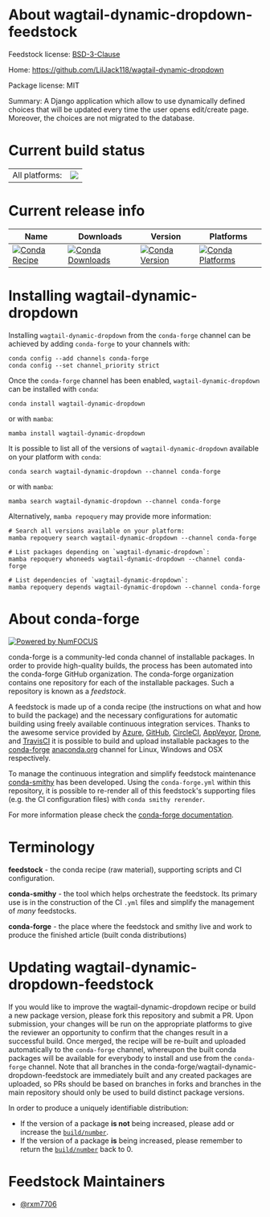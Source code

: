 About wagtail-dynamic-dropdown-feedstock
========================================

Feedstock license: [BSD-3-Clause](https://github.com/conda-forge/wagtail-dynamic-dropdown-feedstock/blob/main/LICENSE.txt)

Home: https://github.com/LilJack118/wagtail-dynamic-dropdown

Package license: MIT

Summary: A Django application which allow to use dynamically defined choices that will be updated every time the user opens edit/create page. Moreover, the choices are not migrated to the database.

Current build status
====================


<table><tr><td>All platforms:</td>
    <td>
      <a href="https://dev.azure.com/conda-forge/feedstock-builds/_build/latest?definitionId=21732&branchName=main">
        <img src="https://dev.azure.com/conda-forge/feedstock-builds/_apis/build/status/wagtail-dynamic-dropdown-feedstock?branchName=main">
      </a>
    </td>
  </tr>
</table>

Current release info
====================

| Name | Downloads | Version | Platforms |
| --- | --- | --- | --- |
| [![Conda Recipe](https://img.shields.io/badge/recipe-wagtail--dynamic--dropdown-green.svg)](https://anaconda.org/conda-forge/wagtail-dynamic-dropdown) | [![Conda Downloads](https://img.shields.io/conda/dn/conda-forge/wagtail-dynamic-dropdown.svg)](https://anaconda.org/conda-forge/wagtail-dynamic-dropdown) | [![Conda Version](https://img.shields.io/conda/vn/conda-forge/wagtail-dynamic-dropdown.svg)](https://anaconda.org/conda-forge/wagtail-dynamic-dropdown) | [![Conda Platforms](https://img.shields.io/conda/pn/conda-forge/wagtail-dynamic-dropdown.svg)](https://anaconda.org/conda-forge/wagtail-dynamic-dropdown) |

Installing wagtail-dynamic-dropdown
===================================

Installing `wagtail-dynamic-dropdown` from the `conda-forge` channel can be achieved by adding `conda-forge` to your channels with:

```
conda config --add channels conda-forge
conda config --set channel_priority strict
```

Once the `conda-forge` channel has been enabled, `wagtail-dynamic-dropdown` can be installed with `conda`:

```
conda install wagtail-dynamic-dropdown
```

or with `mamba`:

```
mamba install wagtail-dynamic-dropdown
```

It is possible to list all of the versions of `wagtail-dynamic-dropdown` available on your platform with `conda`:

```
conda search wagtail-dynamic-dropdown --channel conda-forge
```

or with `mamba`:

```
mamba search wagtail-dynamic-dropdown --channel conda-forge
```

Alternatively, `mamba repoquery` may provide more information:

```
# Search all versions available on your platform:
mamba repoquery search wagtail-dynamic-dropdown --channel conda-forge

# List packages depending on `wagtail-dynamic-dropdown`:
mamba repoquery whoneeds wagtail-dynamic-dropdown --channel conda-forge

# List dependencies of `wagtail-dynamic-dropdown`:
mamba repoquery depends wagtail-dynamic-dropdown --channel conda-forge
```


About conda-forge
=================

[![Powered by
NumFOCUS](https://img.shields.io/badge/powered%20by-NumFOCUS-orange.svg?style=flat&colorA=E1523D&colorB=007D8A)](https://numfocus.org)

conda-forge is a community-led conda channel of installable packages.
In order to provide high-quality builds, the process has been automated into the
conda-forge GitHub organization. The conda-forge organization contains one repository
for each of the installable packages. Such a repository is known as a *feedstock*.

A feedstock is made up of a conda recipe (the instructions on what and how to build
the package) and the necessary configurations for automatic building using freely
available continuous integration services. Thanks to the awesome service provided by
[Azure](https://azure.microsoft.com/en-us/services/devops/), [GitHub](https://github.com/),
[CircleCI](https://circleci.com/), [AppVeyor](https://www.appveyor.com/),
[Drone](https://cloud.drone.io/welcome), and [TravisCI](https://travis-ci.com/)
it is possible to build and upload installable packages to the
[conda-forge](https://anaconda.org/conda-forge) [anaconda.org](https://anaconda.org/)
channel for Linux, Windows and OSX respectively.

To manage the continuous integration and simplify feedstock maintenance
[conda-smithy](https://github.com/conda-forge/conda-smithy) has been developed.
Using the ``conda-forge.yml`` within this repository, it is possible to re-render all of
this feedstock's supporting files (e.g. the CI configuration files) with ``conda smithy rerender``.

For more information please check the [conda-forge documentation](https://conda-forge.org/docs/).

Terminology
===========

**feedstock** - the conda recipe (raw material), supporting scripts and CI configuration.

**conda-smithy** - the tool which helps orchestrate the feedstock.
                   Its primary use is in the construction of the CI ``.yml`` files
                   and simplify the management of *many* feedstocks.

**conda-forge** - the place where the feedstock and smithy live and work to
                  produce the finished article (built conda distributions)


Updating wagtail-dynamic-dropdown-feedstock
===========================================

If you would like to improve the wagtail-dynamic-dropdown recipe or build a new
package version, please fork this repository and submit a PR. Upon submission,
your changes will be run on the appropriate platforms to give the reviewer an
opportunity to confirm that the changes result in a successful build. Once
merged, the recipe will be re-built and uploaded automatically to the
`conda-forge` channel, whereupon the built conda packages will be available for
everybody to install and use from the `conda-forge` channel.
Note that all branches in the conda-forge/wagtail-dynamic-dropdown-feedstock are
immediately built and any created packages are uploaded, so PRs should be based
on branches in forks and branches in the main repository should only be used to
build distinct package versions.

In order to produce a uniquely identifiable distribution:
 * If the version of a package **is not** being increased, please add or increase
   the [``build/number``](https://docs.conda.io/projects/conda-build/en/latest/resources/define-metadata.html#build-number-and-string).
 * If the version of a package **is** being increased, please remember to return
   the [``build/number``](https://docs.conda.io/projects/conda-build/en/latest/resources/define-metadata.html#build-number-and-string)
   back to 0.

Feedstock Maintainers
=====================

* [@rxm7706](https://github.com/rxm7706/)

